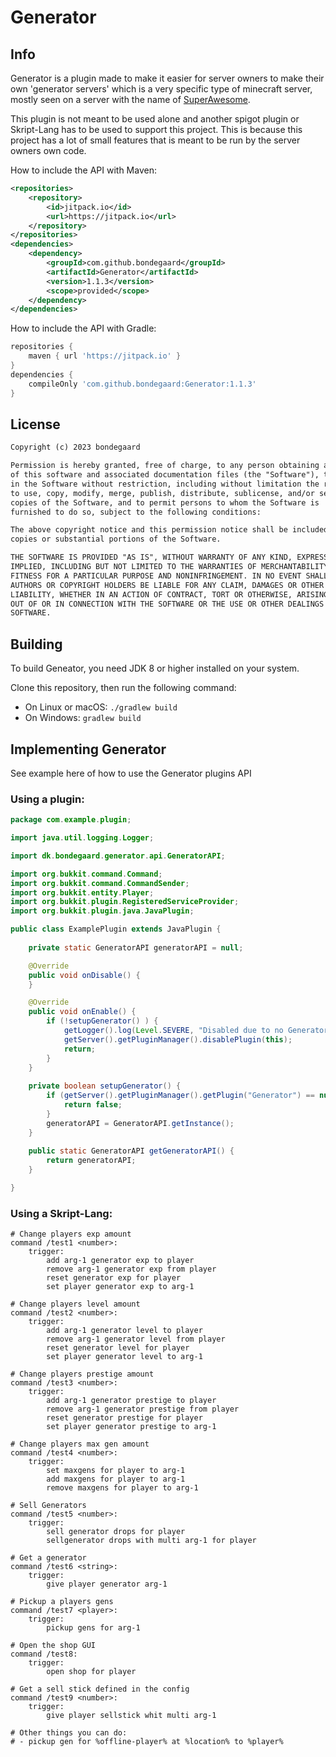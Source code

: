 # Generator

## Info

Generator is a plugin made to make it easier for server owners to make their own 'generator servers' which is a very specific type of minecraft server, mostly seen on a server with the name of [SuperAwesome](SuperAwesome.dk).

This plugin is not meant to be used alone and another spigot plugin or Skript-Lang has to be used to support this project. This is because this project has a lot of small features that is meant to be run by the server owners own code.

How to include the API with Maven:
```xml
<repositories>
    <repository>
        <id>jitpack.io</id>
        <url>https://jitpack.io</url>
    </repository>
</repositories>
<dependencies>
    <dependency>
        <groupId>com.github.bondegaard</groupId>
        <artifactId>Generator</artifactId>
        <version>1.1.3</version>
        <scope>provided</scope>
    </dependency>
</dependencies>
```

How to include the API with Gradle:
```groovy
repositories {
    maven { url 'https://jitpack.io' }
}
dependencies {
    compileOnly 'com.github.bondegaard:Generator:1.1.3'
}
```

## License
```txt
Copyright (c) 2023 bondegaard

Permission is hereby granted, free of charge, to any person obtaining a copy
of this software and associated documentation files (the "Software"), to deal
in the Software without restriction, including without limitation the rights
to use, copy, modify, merge, publish, distribute, sublicense, and/or sell
copies of the Software, and to permit persons to whom the Software is
furnished to do so, subject to the following conditions:

The above copyright notice and this permission notice shall be included in all
copies or substantial portions of the Software.

THE SOFTWARE IS PROVIDED "AS IS", WITHOUT WARRANTY OF ANY KIND, EXPRESS OR
IMPLIED, INCLUDING BUT NOT LIMITED TO THE WARRANTIES OF MERCHANTABILITY,
FITNESS FOR A PARTICULAR PURPOSE AND NONINFRINGEMENT. IN NO EVENT SHALL THE
AUTHORS OR COPYRIGHT HOLDERS BE LIABLE FOR ANY CLAIM, DAMAGES OR OTHER
LIABILITY, WHETHER IN AN ACTION OF CONTRACT, TORT OR OTHERWISE, ARISING FROM,
OUT OF OR IN CONNECTION WITH THE SOFTWARE OR THE USE OR OTHER DEALINGS IN THE
SOFTWARE.
```
## Building

To build Geneator, you need JDK 8 or higher installed on your system.

Clone this repository, then run the following command:

* On Linux or macOS: `./gradlew build`
* On Windows: `gradlew build`


## Implementing Generator
See example here of how to use the Generator plugins API

### Using a plugin:

```java
package com.example.plugin;

import java.util.logging.Logger;

import dk.bondegaard.generator.api.GeneratorAPI;

import org.bukkit.command.Command;
import org.bukkit.command.CommandSender;
import org.bukkit.entity.Player;
import org.bukkit.plugin.RegisteredServiceProvider;
import org.bukkit.plugin.java.JavaPlugin;

public class ExamplePlugin extends JavaPlugin {
    
    private static GeneratorAPI generatorAPI = null;

    @Override
    public void onDisable() {
    }

    @Override
    public void onEnable() {
        if (!setupGenerator() ) {
            getLogger().log(Level.SEVERE, "Disabled due to no Generator dependency found!");
            getServer().getPluginManager().disablePlugin(this);
            return;
        }
    }
    
    private boolean setupGenerator() {
        if (getServer().getPluginManager().getPlugin("Generator") == null) {
            return false;
        }
        generatorAPI = GeneratorAPI.getInstance();
    }
    
    public static GeneratorAPI getGeneratorAPI() {
        return generatorAPI;
    }

}
```
### Using a Skript-Lang:

```skript-lang
# Change players exp amount
command /test1 <number>:
    trigger:
        add arg-1 generator exp to player
        remove arg-1 generator exp from player
        reset generator exp for player
        set player generator exp to arg-1
  
# Change players level amount        
command /test2 <number>:
    trigger:
        add arg-1 generator level to player 
        remove arg-1 generator level from player
        reset generator level for player
        set player generator level to arg-1

# Change players prestige amount
command /test3 <number>:
    trigger:
        add arg-1 generator prestige to player
        remove arg-1 generator prestige from player
        reset generator prestige for player
        set player generator prestige to arg-1

# Change players max gen amount        
command /test4 <number>:
    trigger:
        set maxgens for player to arg-1
        add maxgens for player to arg-1
        remove maxgens for player to arg-1

# Sell Generators 
command /test5 <number>:
    trigger:
        sell generator drops for player
        sellgenerator drops with multi arg-1 for player

# Get a generator
command /test6 <string>:
    trigger:
        give player generator arg-1

# Pickup a players gens
command /test7 <player>:
    trigger:
        pickup gens for arg-1

# Open the shop GUI 
command /test8:
    trigger:
        open shop for player     

# Get a sell stick defined in the config
command /test9 <number>:
    trigger:
        give player sellstick whit multi arg-1 
                 
# Other things you can do:
# - pickup gen for %offline-player% at %location% to %player%
```